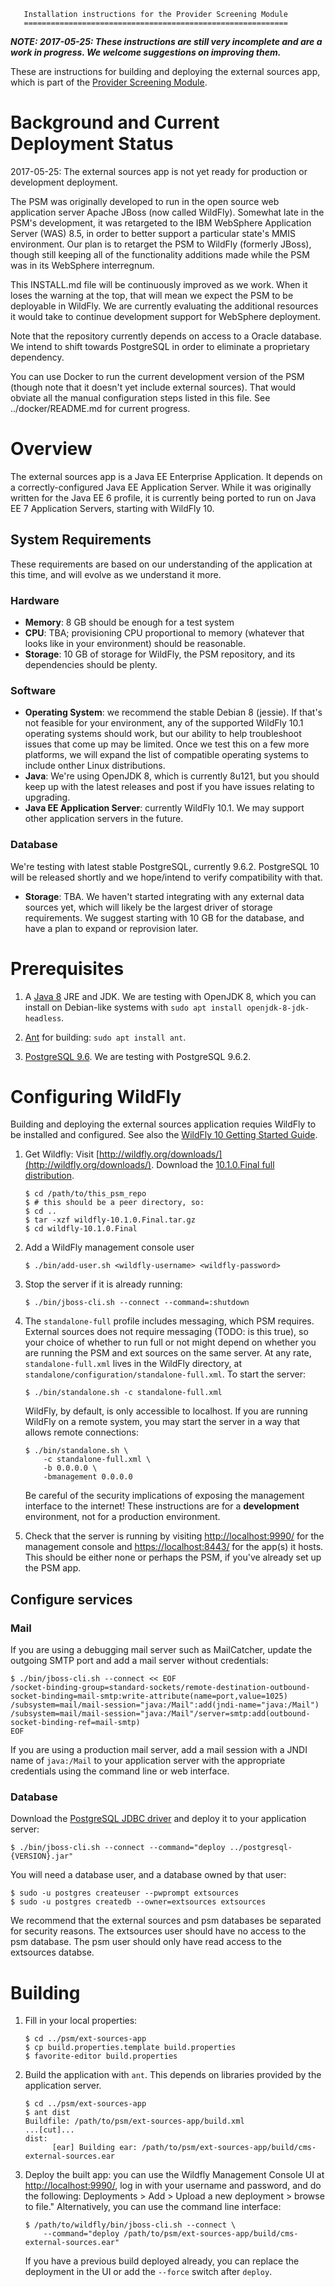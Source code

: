        Installation instructions for the Provider Screening Module
       ===========================================================

***NOTE: 2017-05-25: These instructions are still very incomplete and
   are a work in progress.  We welcome suggestions on improving
   them.***

These are instructions for building and deploying the external
sources app, which is part of the
[Provider Screening Module](https://github.com/OpenTechStrategies/psm).

# Background and Current Deployment Status

2017-05-25: The external sources app is not yet ready for production
or development deployment.

The PSM was originally developed to run in the open source web
application server Apache JBoss (now called WildFly).  Somewhat late
in the PSM's development, it was retargeted to the IBM WebSphere
Application Server (WAS) 8.5, in order to better support a particular
state's MMIS environment.  Our plan is to retarget the PSM to WildFly
(formerly JBoss), though still keeping all of the functionality
additions made while the PSM was in its WebSphere interregnum.

This INSTALL.md file will be continuously improved as we work.  When
it loses the warning at the top, that will mean we expect the PSM to
be deployable in WildFly.  We are currently evaluating the additional
resources it would take to continue development support for WebSphere
deployment.

Note that the repository currently depends on access to a Oracle
database.  We intend to shift towards PostgreSQL in order to eliminate
a proprietary dependency.

You can use Docker to run the current development version of the PSM
(though note that it doesn't yet include external sources).  That
would obviate all the manual configuration steps listed in this file.
See ../docker/README.md for current progress.

# Overview

The external sources app is a Java EE Enterprise Application. It depends
on a correctly-configured Java EE Application Server. While it was originally
written for the Java EE 6 profile, it is currently being ported to run on Java
EE 7 Application Servers, starting with WildFly 10.

## System Requirements

These requirements are based on our understanding of the application at this
time, and will evolve as we understand it more.

### Hardware

- **Memory**: 8 GB should be enough for a test system
- **CPU**: TBA; provisioning CPU proportional to memory (whatever that looks
  like in your environment) should be reasonable.
- **Storage**: 10 GB of storage for WildFly, the PSM repository, and its
  dependencies should be plenty.

### Software

- **Operating System**: we recommend the stable Debian 8 (jessie). If
  that's not feasible for your environment, any of the supported
  WildFly 10.1 operating systems should work, but our ability to help
  troubleshoot issues that come up may be limited.  Once we test this
  on a few more platforms, we will expand the list of compatible
  operating systems to include onther Linux distributions.
- **Java**: We're using OpenJDK 8, which is currently 8u121, but you should
  keep up with the latest releases and post if you have issues relating to
  upgrading.
- **Java EE Application Server**: currently WildFly 10.1. We may support other
  application servers in the future.

### Database

We're testing with latest stable PostgreSQL, currently 9.6.2. PostgreSQL 10
will be released shortly and we hope/intend to verify compatibility with that.

- **Storage**: TBA. We haven't started integrating with any external data
  sources yet, which will likely be the largest driver of storage requirements.
  We suggest starting with 10 GB for the database, and have a plan to expand or
  reprovision later.

# Prerequisites

1. A [Java 8](https://www.java.com) JRE and JDK. We are testing with OpenJDK 8,
   which you can install on Debian-like systems with
   `sudo apt install openjdk-8-jdk-headless`.
1. [Ant](https://ant.apache.org/) for building: `sudo apt install ant`.

1. [PostgreSQL 9.6](https://www.postgresql.org/). We are testing with
   PostgreSQL 9.6.2.

# Configuring WildFly

Building and deploying the external sources application requies WildFly to be installed and
configured. See also the [WildFly 10 Getting Started
Guide](https://docs.jboss.org/author/display/WFLY10/Getting+Started+Guide).

1. Get Wildfly: Visit
   [http://wildfly.org/downloads/](http://wildfly.org/downloads/). Download
   the [10.1.0.Final full
   distribution](http://download.jboss.org/wildfly/10.1.0.Final/wildfly-10.1.0.Final.tar.gz).

   ```ShellSession
   $ cd /path/to/this_psm_repo
   $ # this should be a peer directory, so:
   $ cd ..
   $ tar -xzf wildfly-10.1.0.Final.tar.gz
   $ cd wildfly-10.1.0.Final
   ```

1. Add a WildFly management console user

   ```ShellSession
   $ ./bin/add-user.sh <wildfly-username> <wildfly-password>

1. Stop the server if it is already running:

   ```ShellSession
   $ ./bin/jboss-cli.sh --connect --command=:shutdown
   ```

1. The `standalone-full` profile includes messaging, which PSM
   requires.  External sources does not require messaging (TODO: is
   this true), so your choice of whether to run full or not might
   depend on whether you are running the PSM and ext sources on the
   same server.  At any rate, `standalone-full.xml` lives in the
   WildFly directory, at
   `standalone/configuration/standalone-full.xml`. To start the
   server:

   ```ShellSession
   $ ./bin/standalone.sh -c standalone-full.xml
   ```

   WildFly, by default, is only accessible to localhost. If you are running
   WildFly on a remote system, you may start the server in a way that allows
   remote connections:

   ```ShellSession
   $ ./bin/standalone.sh \
       -c standalone-full.xml \
       -b 0.0.0.0 \
       -bmanagement 0.0.0.0
   ```

   Be careful of the security implications of exposing the management interface
   to the internet! These instructions are for a **development** environment,
   not for a production environment.

1. Check that the server is running by visiting
   [http://localhost:9990/](http://localhost:9990/) for the management
   console and [https://localhost:8443/](https://localhost:8443/) for
   the app(s) it hosts.  This should be either none or perhaps the
   PSM, if you've already set up the PSM app.

## Configure services

### Mail

If you are using a debugging mail server such as MailCatcher, update the
outgoing SMTP port and add a mail server without credentials:

```ShellSession
$ ./bin/jboss-cli.sh --connect << EOF
/socket-binding-group=standard-sockets/remote-destination-outbound-socket-binding=mail-smtp:write-attribute(name=port,value=1025)
/subsystem=mail/mail-session="java:/Mail":add(jndi-name="java:/Mail")
/subsystem=mail/mail-session="java:/Mail"/server=smtp:add(outbound-socket-binding-ref=mail-smtp)
EOF
```

If you are using a production mail server, add a mail session with a JNDI name
of `java:/Mail` to your application server with the appropriate credentials
using the command line or web interface.

### Database

Download the [PostgreSQL JDBC driver](https://jdbc.postgresql.org/) and deploy
it to your application server:

```ShellSession
$ ./bin/jboss-cli.sh --connect --command="deploy ../postgresql-{VERSION}.jar"
```

You will need a database user, and a database owned by that user:

```ShellSession
$ sudo -u postgres createuser --pwprompt extsources
$ sudo -u postgres createdb --owner=extsources extsources
```

We recommend that the external sources and psm databases be separated
for security reasons.  The extsources user should have no access to
the psm database.  The psm user should only have read access to the
extsources databse.


# Building
1. Fill in your local properties:

   ```ShellSession
   $ cd ../psm/ext-sources-app
   $ cp build.properties.template build.properties
   $ favorite-editor build.properties
   ```

1. Build the application with `ant`. This depends on libraries provided by the
   application server.

   ```ShellSession
   $ cd ../psm/ext-sources-app
   $ ant dist
   Buildfile: /path/to/psm/ext-sources-app/build.xml
   ...[cut]...
   dist:
         [ear] Building ear: /path/to/psm/ext-sources-app/build/cms-external-sources.ear
   ```

1. Deploy the built app: you can use the Wildfly Management Console UI at
   [http://localhost:9990/](http://localhost:9990/), log in with your username
   and password, and do the following: Deployments > Add > Upload a new
   deployment > browse to file." Alternatively, you can use the command line
   interface:

   ```ShellSession
   $ /path/to/wildfly/bin/jboss-cli.sh --connect \
       --command="deploy /path/to/psm/ext-sources-app/build/cms-external-sources.ear"
   ```

   If you have a previous build deployed already, you can replace the
   deployment in the UI or add the `--force` switch after `deploy`.


